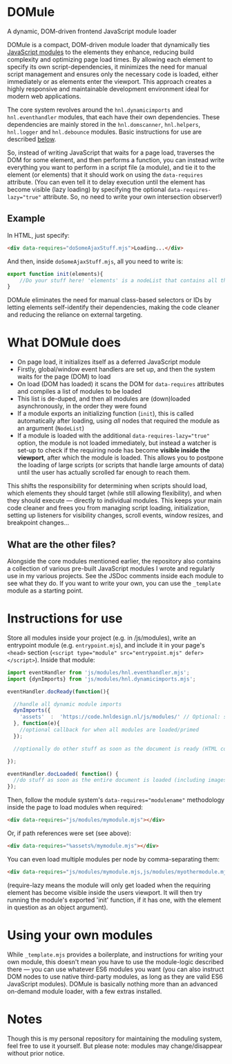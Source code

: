 # DOMule
A dynamic, DOM-driven frontend JavaScript module loader

DOMule is a compact, DOM-driven module loader that dynamically ties [JavaScript modules](https://developer.mozilla.org/en-US/docs/Web/JavaScript/Guide/Modules) to the elements they enhance, reducing build complexity and optimizing page load times. By allowing each element to specify its own script-dependencies, it minimizes the need for manual script management and ensures only the necessary code is loaded, either immediately or as elements enter the viewport. This approach creates a highly responsive and maintainable development environment ideal for modern web applications.

The core system revolves around the `hnl.dynamicimports` and `hnl.eventhandler` modules, that each have their own dependencies. These dependencies are mainly stored in the `hnl.domscanner`, `hnl.helpers`, `hnl.logger` and `hnl.debounce` modules. Basic instructions for use are described [below](#instructions-for-use). 

So, instead of writing JavaScript that waits for a page load, traverses the DOM for some element, and then performs a function, you can instead write everything you want to perform in a script file (a module), and tie it to the element (or elements) that it should work on using the `data-requires` attribute. (You can even tell it to delay execution until the element has become visible (lazy loading) by specifying the optional `data-requires-lazy="true"` attribute. So, no need to write your own intersection observer!)

## Example

In HTML, just specify:

```HTML
<div data-requires="doSomeAjaxStuff.mjs">Loading...</div>
```
And then, inside `doSomeAjaxStuff.mjs`, all you need to write is:

```JavaScript
export function init(elements){ 
    //Do your stuff here! 'elements' is a nodeList that contains all the elements that required this module
}
```

DOMule eliminates the need for manual class-based selectors or IDs by letting elements self-identify their dependencies, making the code cleaner and reducing the reliance on external targeting.

# What DOMule does
- On page load, it initializes itself as a deferred JavaScript module
- Firstly, global/window event handlers are set up, and then the system waits for the page (DOM) to load
- On load (DOM has loaded) it scans the DOM for `data-requires` attributes and compiles a list of modules to be loaded
- This list is de-duped, and then all modules are (down)loaded asynchronously, in the order they were found
- If a module exports an initializing function (`init`), this is called automatically after loading, using *all* nodes that required the module as an argument (`NodeList`)
- If a module is loaded with the additional `data-requires-lazy="true"` option, the module is not loaded immediately, but instead a watcher is set-up to check if the requiring node has become **visible inside the viewport**, after which the module is loaded. This allows you to postpone the loading of large scripts (or scripts that handle large amounts of data) until the user has actually scrolled far enough to reach them.

This shifts the responsibility for determining when scripts should load, which elements they should target (while still allowing flexibility), and when they should execute — directly to individual modules. This keeps your main code cleaner and frees you from managing script loading, initialization, setting up listeners for visibility changes, scroll events, window resizes, and breakpoint changes... 

## What are the other files?
Alongside the core modules mentioned earlier, the repository also contains a collection of various pre-built JavaScript modules I wrote and regularly use in my various projects. See the JSDoc comments inside each module to see what they do. If you want to write your own, you can use the `_template` module as a starting point. 

# Instructions for use
Store all modules inside your project (e.g. in /js/modules), write an entrypoint module (e.g. `entrypoint.mjs`), and include it in your page's `<head>` section (`<script type="module" src="entrypoint.mjs" defer></script>`). Inside that module:

```JavaScript
import eventHandler from 'js/modules/hnl.eventhandler.mjs';
import {dynImports} from 'js/modules/hnl.dynamicimports.mjs';

eventHandler.docReady(function(){

  //handle all dynamic module imports
  dynImports({
    'assets'  :  'https://code.hnldesign.nl/js/modules/' // Optional: specify asset base path for dynamic modules. In this example, '%assets%' will resolve to the url provided. This allows for shorter code, as well as 'mass' url replacement, for example in development/live situation
  }, function(e){
    //optional callback for when all modules are loaded/primed
  });

  //optionally do other stuff as soon as the document is ready (HTML content has been loaded, but not necessarily all images & resources)

});

eventHandler.docLoaded( function() {
  //do stuff as soon as the entire document is loaded (including images), note that modules can still be loading at this point
});
```

Then, follow the module system's `data-requires="modulename"` methodology inside the page to load modules when required:

```HTML
<div data-requires="js/modules/mymodule.mjs"></div>
```

Or, if path references were set (see above):

```HTML
<div data-requires="%assets%/mymodule.mjs"></div>
```

You can even load multiple modules per node by comma-separating them:

```HTML
<div data-requires="js/modules/mymodule.mjs,js/modules/myothermodule.mjs" data-require-lazy="true"></div>
```

(require-lazy means the module will only get loaded when the requiring element has become visible inside the users viewport. It will then try running the module's exported 'init' function, if it has one, with the element in question as an object argument).

# Using your own modules

While `_template.mjs` provides a boilerplate, and instructions for writing your own module, this doesn't mean you have to use the module-logic described there — you can use whatever ES6 modules you want (you can also instruct DOM nodes to use native third-party modules, as long as they are valid ES6 JavaScript modules). DOMule is basically nothing more than an advanced on-demand module loader, with a few extras installed.

# Notes

Though this is my personal repository for maintaining the moduling system, feel free to use it yourself. But please note: modules may change/disappear without prior notice.
